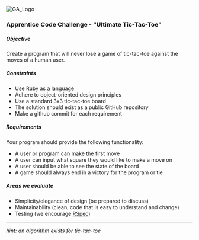 ![GA_Logo](https://raw.github.com/generalassembly/ga-ruby-on-rails-for-devs/master/images/ga.png)


### Apprentice Code Challenge - "Ultimate Tic-Tac-Toe"

##### Objective

Create a program that will never lose a game of tic-tac-toe against the moves of a human user. 

##### Constraints

- Use Ruby as a language
- Adhere to object-oriented design principles
- Use a standard 3x3 tic-tac-toe board
- The solution should exist as a public GitHub repository
- Make a github commit for each requirement

##### Requirements

Your program should provide the following functionality:

- A user or program can make the first move
- A user can input what square they would like to make a move on
- A user should be able to see the state of the board
- A game should always end in a victory for the program or tie 

##### Areas we evaluate

- Simplicity/elegance of design (be prepared to discuss)
- Maintainability (clean, code that is easy to understand and change)
- Testing (we encourage [RSpec](https://github.com/rspec/rspec))

* * *

*hint: an algorithm exists for tic-tac-toe*


